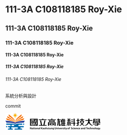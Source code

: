 # 111-3A C108118185 Roy-Xie
## 111-3A C108118185 Roy-Xie
### 111-3A C108118185 Roy-Xie
#### 111-3A C108118185 Roy-Xie
##### 111-3A C108118185 Roy-Xie
###### 111-3A C108118185 Roy-Xie
系統分析與設計

commit


![NKUST](logo.png "高科大")
